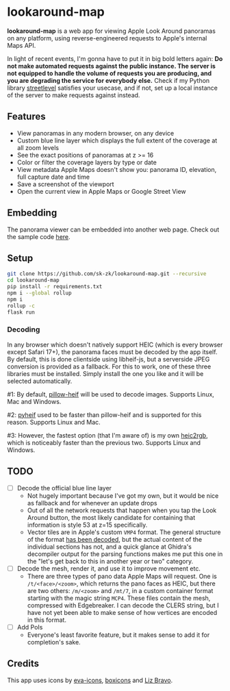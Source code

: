 # lookaround-map

**lookaround-map** is a web app for viewing Apple Look Around panoramas on any platform, using reverse-engineered requests to Apple's internal Maps API.

In light of recent events, I'm gonna have to put it in big bold letters again: **Do not make automated requests against the public instance. The server is not equipped to handle the volume of requests you are producing, and you are degrading the service for everybody else.** Check if my Python library [streetlevel](https://github.com/sk-zk/streetlevel) satisfies your usecase, and if not, set up a local instance of the server to make requests against instead.

## Features
* View panoramas in any modern browser, on any device
* Custom blue line layer which displays the full extent of the coverage at all zoom levels
* See the exact positions of panoramas at z >= 16
* Color or filter the coverage layers by type or date
* View metadata Apple Maps doesn't show you: panorama ID, elevation, full capture date and time
* Save a screenshot of the viewport
* Open the current view in Apple Maps or Google Street View

## Embedding
The panorama viewer can be embedded into another web page. Check out the sample code [here](https://gist.github.com/sk-zk/31df8318aead93695472b5952fb2d988).

## Setup
```sh
git clone https://github.com/sk-zk/lookaround-map.git --recursive
cd lookaround-map
pip install -r requirements.txt
npm i --global rollup
npm i
rollup -c
flask run
```

### Decoding
In any browser which doesn't natively support HEIC (which is every browser except Safari 17+), the panorama faces
must be decoded by the app itself. By default, this is done clientside using libheif-js, but a serverside JPEG conversion 
is provided as a fallback. For this to work, one of these three libraries must be installed. Simply install the one
you like and it will be selected automatically.

#1: By default, [pillow-heif](https://github.com/bigcat88/pillow_heif) will be used to decode images. Supports Linux, Mac and Windows.

#2: [pyheif](https://github.com/carsales/pyheif) used to be faster than pillow-heif and is supported for this reason. Supports Linux and Mac.

#3: However, the fastest option (that I'm aware of) is my own [heic2rgb](https://github.com/sk-zk/heic2rgb/), 
which is noticeably faster than the previous two. Supports Linux and Windows.

## TODO
- [ ] Decode the official blue line layer
   - Not hugely important because I've got my own, but it would be nice as fallback and for whenever an update drops
   - Out of all the network requests that happen when you tap the Look Around button, the most likely candidate
     for containing that information is style 53 at z=15 specifically.  
   - Vector tiles are in Apple's custom `VMP4` format. The general structure of the format [has been decoded](https://github.com/19h/vmp4-dump),
     but the actual content of the individual sections has not, and a quick glance at Ghidra's decompiler output for the parsing functions makes me
     put this one in the "let's get back to this in another year or two" category.
- [ ] Decode the mesh, render it, and use it to improve movement etc.
   - There are three types of pano data Apple Maps will request. One is `/t/<face>/<zoom>`, which returns the pano faces as HEIC,
      but there are two others: `/m/<zoom>` and `/mt/7`, in a custom container format starting with the magic string `MCP4`. These files contain the mesh,
      compressed with Edgebreaker. I can decode the CLERS string, but I have not yet been able to make sense of how vertices are encoded in this format.
- [ ] Add PoIs
   - Everyone's least favorite feature, but it makes sense to add it for completion's sake.

## Credits
This app uses icons by [eva-icons](https://github.com/akveo/eva-icons), [boxicons](https://github.com/atisawd/boxicons) and [Liz Bravo](https://openmoji.org/library/emoji-1F34E/).
